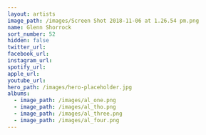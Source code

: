 ```yaml
---
layout: artists
image_path: /images/Screen Shot 2018-11-06 at 1.26.54 pm.png
name: Glenn Shorrock
sort_number: 52
hidden: false
twitter_url:
facebook_url:
instagram_url:
spotify_url:
apple_url:
youtube_url:
hero_path: /images/hero-placeholder.jpg
albums:
  - image_path: /images/al_one.png
  - image_path: /images/al_tho.png
  - image_path: /images/al_three.png
  - image_path: /images/al_four.png
---
```


